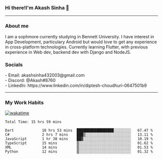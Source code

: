 <h3>Hi there!I'm Akash Sinha 👋</h3>

--- 

<h3>About me</h3>
I am a sophmore currently studying in Bennett University. I have interest in App Development, particulary Android but would love to get any experience in cross-platform technologies. Currently learning Flutter, with previous experience in Web dev, backend dev with Django and NodeJS.

<h3>Socials</h3>
 - Email: akashsinha432003@gmail.com<br>
 - Discord: @Akash#8760<br>
 - LinkedIn: https://www.linkedin.com/in/diptesh-choudhuri-0647501b9<br>


---

<h3>My Work Habits</h3>

[![wakatime](https://wakatime.com/badge/user/938b2951-49cf-4810-9b9e-c17cde3d3343.svg)](https://wakatime.com/@938b2951-49cf-4810-9b9e-c17cde3d3343)

<!--START_SECTION:waka-->

```text
Total Time: 15 hrs 59 mins

Dart             10 hrs 53 mins  █████████████████░░░░░░░░   67.47 %
C#               2 hrs 7 mins    ███▒░░░░░░░░░░░░░░░░░░░░░   13.11 %
JavaScript       1 hr 38 mins    ██▓░░░░░░░░░░░░░░░░░░░░░░   10.19 %
TypeScript       15 mins         ▒░░░░░░░░░░░░░░░░░░░░░░░░   01.62 %
XML              14 mins         ▒░░░░░░░░░░░░░░░░░░░░░░░░   01.53 %
Python           12 mins         ▒░░░░░░░░░░░░░░░░░░░░░░░░   01.32 %
```

<!--END_SECTION:waka-->

